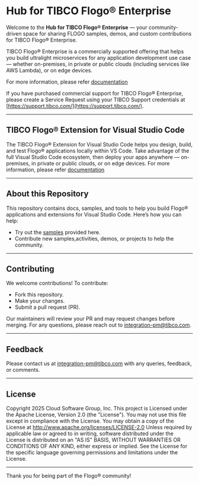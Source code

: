 # **Hub for TIBCO Flogo® Enterprise**

Welcome to the **Hub for TIBCO Flogo® Enterprise** — your community-driven space for sharing FLOGO samples, demos, and custom contributions for TIBCO Flogo® Enterprise.

TIBCO Flogo® Enterprise is a commercially supported offering that helps you build ultralight microservices for any application development use case — whether on-premises, in private or public clouds (including services like AWS Lambda), or on edge devices.

For more information, please refer [documentation](https://docs.tibco.com/products/tibco-flogo-enterprise-latest)

If you have purchased commercial support for TIBCO Flogo® Enterprise, please create a Service Request using your TIBCO Support credentials at [https://support.tibco.com/](https://support.tibco.com/).

---

## **TIBCO Flogo® Extension for Visual Studio Code**

The TIBCO Flogo® Extension for Visual Studio Code helps you design, build, and test Flogo® applications locally within VS Code. Take advantage of the full Visual Studio Code ecosystem, then deploy your apps anywhere — on-premises, in private or public clouds, or on edge devices.
For more information, please refer [documentation](https://docs.tibco.com/products/tibco-flogo-extension-for-visual-studio-code-latest)

---

## **About this Repository**

This repository contains docs, samples, and tools to help you build Flogo® applications and extensions for Visual Studio Code. Here’s how you can help:

- Try out the [samples](https://github.com/TIBCOSoftware/flogo-enterprise-hub/tree/master/Samples/VSCode_Extension) provided here.
- Contribute new samples,activities, demos, or projects to help the community.

---

## **Contributing**

We welcome contributions! To contribute:
- Fork this repository.
- Make your changes.
- Submit a pull request (PR).

Our maintainers will review your PR and may request changes before merging. For any questions, please reach out to [integration-pm@tibco.com](mailto:integration-pm@tibco.com).

---

## **Feedback**

Please contact us at [integration-pm@tibco.com](mailto:integration-pm@tibco.com) with any queries, feedback, or comments.

---

## **License**

Copyright 2025 Cloud Software Group, Inc.
This project is Licensed under the Apache License, Version 2.0 (the "License"). You may not use this file except in compliance with the License. You may obtain a copy of the License at http://www.apache.org/licenses/LICENSE-2.0 Unless required by applicable law or agreed to in writing, software distributed under the License is distributed on an "AS IS" BASIS, WITHOUT WARRANTIES OR CONDITIONS OF ANY KIND, either express or implied. See the License for the specific language governing permissions and limitations under the License.

---

Thank you for being part of the Flogo® community!
